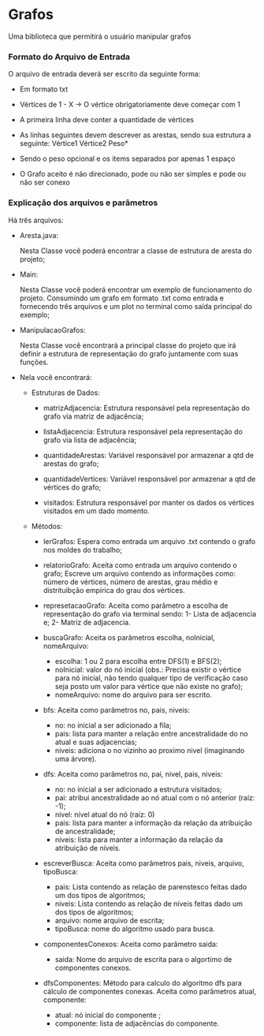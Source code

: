 # Grafos
Uma biblioteca que permitirá o usuário manipular grafos

### Formato do Arquivo de Entrada
O arquivo de entrada deverá ser escrito da seguinte forma:

* Em formato txt

* Vértices de 1 - X -> O vértice obrigatoriamente deve começar com 1

* A primeira linha deve conter a quantidade de vértices

* As linhas seguintes devem descrever as arestas, sendo sua estrutura a seguinte: Vértice1 Vértice2 Peso*
* Sendo o peso opcional e os items separados por apenas 1 espaço

* O Grafo aceito é não direcionado, pode ou não ser simples e pode ou não ser conexo

### Explicação dos arquivos e parâmetros
Há três arquivos:
* Aresta.java:
  
  Nesta Classe você poderá encontrar a classe de estrutura de aresta do projeto;
  
* Main:
  
  Nesta Classe você poderá encontrar um exemplo de funcionamento do projeto. Consumindo um grafo em formato .txt como entrada e fornecendo três arquivos e um plot no terminal como saída principal do exemplo;
  
* ManipulacaoGrafos:
  
   Nesta Classe você encontrará a principal classe do projeto que irá definir a estrutura de representação do grafo juntamente com suas funções.
  
* Nela você encontrará:
  
  * Estruturas de Dados:
    
    * matrizAdjacencia: Estrutura responsável pela representação do grafo via matriz de adjacência;
      
    * listaAdjacencia: Estrutura responsável pela representação do grafo via lista de adjacência;
      
    * quantidadeArestas: Variável responsável por armazenar a qtd de arestas do grafo;
      
    * quantidadeVertices: Variável responsável por armazenar a qtd de vértices do grafo;
      
    * visitados: Estrutura responsável por manter os dados os vértices visitados em um dado momento.
      
  * Métodos:
    
    * lerGrafos: Espera como entrada um arquivo .txt contendo o grafo nos moldes do trabalho;
      
    * relatorioGrafo: Aceita como entrada um arquivo contendo o grafo; Escreve um arquivo contendo as informações como: número de vértices, número de arestas, grau médio e  distrituibção empírica do grau dos vértices.
      
    * represetacaoGrafo: Aceita como parâmetro a escolha de representação do grafo via terminal sendo: 1- Lista de adjacencia e; 2- Matriz de adjacencia.
      
    * buscaGrafo: Aceita os parâmetros escolha, noInicial, nomeArquivo:
       *  escolha: 1 ou 2 para escolha entre DFS(1) e BFS(2);
       *  noInicial: valor do nó inicial (obs.: Precisa existir o vértice para nó inicial, não tendo qualquer tipo de verificação caso seja posto um valor para vértice que não existe no grafo);
       *  nomeArquivo: nome do arquivo para ser escrito.
      
    * bfs: Aceita como parâmetros no, pais, niveis:
       * no: no inicial a ser adicionado a fila; 
       * pais: lista para manter a relação entre ancestralidade do no atual e suas adjacencias;
       * niveis: adiciona o no vizinho ao proximo nivel (imaginando uma árvore).
      
    * dfs:  Aceita como parâmetros no, pai, nivel, pais, niveis:
       * no: no inicial a ser adicionado a estrutura visitados;
       * pai: atribui ancestralidade ao nó atual com o nó anterior (raíz: -1);
       * nivel: nível atual do nó (raíz: 0) 
       * pais: lista para manter a informação da relação da atribuição de ancestralidade;
       * niveis: lista para manter a informação da relação da atribuição de níveis.
      
    * escreverBusca:  Aceita como parâmetros pais, niveis, arquivo, tipoBusca:
       * pais: Lista contendo as relação de parenstesco feitas dado um dos tipos de algoritmos;
       * niveis: Lista contendo as relação de níveis feitas dado um dos tipos de algoritmos;
       * arquivo: nome arquivo de escrita;
       * tipoBusca: nome do algoritmo usado para busca.
      
    * componentesConexos: Aceita como parâmetro saida:
       * saida: Nome do arquivo de escrita para o algortimo de componentes conexos.
      
    * dfsComponentes: Método para calculo do algoritmo dfs para cálculo de componentes conexas. Aceita como parâmetros atual, componente:
       * atual: nó inicial do componente ;
       * componente: lista de adjacências do componente.
      
